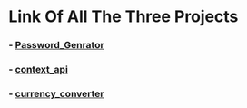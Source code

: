 # Link Of All The Three Projects

### - [Password_Genrator](https://7-password-generator.vercel.app/)
### - [context_api](https://react-context-api-7.vercel.app/)
### - [currency_converter](https://7-currency-converter.vercel.app/) 
